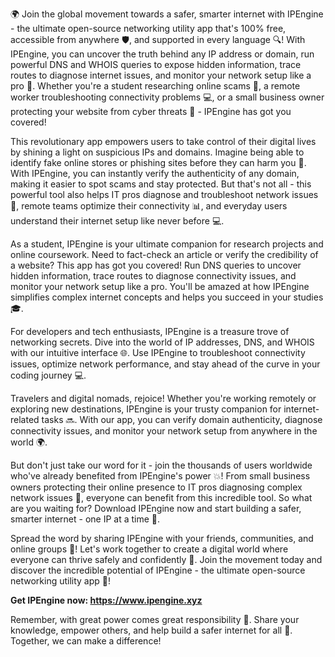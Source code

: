 🌍 Join the global movement towards a safer, smarter internet with IPEngine - the ultimate open-source networking utility app that's 100% free, accessible from anywhere 🛡️, and supported in every language 🔍! With IPEngine, you can uncover the truth behind any IP address or domain, run powerful DNS and WHOIS queries to expose hidden information, trace routes to diagnose internet issues, and monitor your network setup like a pro 📡. Whether you're a student researching online scams 👀, a remote worker troubleshooting connectivity problems 💻, or a small business owner protecting your website from cyber threats 🚀 - IPEngine has got you covered!

This revolutionary app empowers users to take control of their digital lives by shining a light on suspicious IPs and domains. Imagine being able to identify fake online stores or phishing sites before they can harm you 💸. With IPEngine, you can instantly verify the authenticity of any domain, making it easier to spot scams and stay protected. But that's not all - this powerful tool also helps IT pros diagnose and troubleshoot network issues 🔧, remote teams optimize their connectivity 📊, and everyday users understand their internet setup like never before 💻.

As a student, IPEngine is your ultimate companion for research projects and online coursework. Need to fact-check an article or verify the credibility of a website? This app has got you covered! Run DNS queries to uncover hidden information, trace routes to diagnose connectivity issues, and monitor your network setup like a pro. You'll be amazed at how IPEngine simplifies complex internet concepts and helps you succeed in your studies 🎓.

For developers and tech enthusiasts, IPEngine is a treasure trove of networking secrets. Dive into the world of IP addresses, DNS, and WHOIS with our intuitive interface 🌐. Use IPEngine to troubleshoot connectivity issues, optimize network performance, and stay ahead of the curve in your coding journey 💻.

Travelers and digital nomads, rejoice! Whether you're working remotely or exploring new destinations, IPEngine is your trusty companion for internet-related tasks 🔜. With our app, you can verify domain authenticity, diagnose connectivity issues, and monitor your network setup from anywhere in the world 🌍.

But don't just take our word for it - join the thousands of users worldwide who've already benefited from IPEngine's power 💥! From small business owners protecting their online presence to IT pros diagnosing complex network issues 🔧, everyone can benefit from this incredible tool. So what are you waiting for? Download IPEngine now and start building a safer, smarter internet - one IP at a time 🚀.

Spread the word by sharing IPEngine with your friends, communities, and online groups 👫! Let's work together to create a digital world where everyone can thrive safely and confidently 💪. Join the movement today and discover the incredible potential of IPEngine - the ultimate open-source networking utility app 🌟!

**Get IPEngine now: https://www.ipengine.xyz**

Remember, with great power comes great responsibility 🤝. Share your knowledge, empower others, and help build a safer internet for all 🌈. Together, we can make a difference!